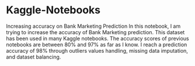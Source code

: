 # Kaggle-Notebooks
Increasing accuracy on Bank Marketing Prediction 
In this notebook, I am trying to increase the accuracy of Bank Marketing prediction. 
This dataset has been used in many Kaggle notebooks. 
The accuracy scores of previous notebooks are between 80% and 97% as far as I know.
I reach a prediction accuracy of 98% through outliers values handling, missing data imputation, and dataset balancing.
